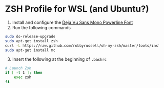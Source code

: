 # ZSH Profile for WSL (and Ubuntu?)

1. Install and configure the [Deja Vu Sans Mono Powerline Font](https://github.com/Lokaltog/powerline-fonts)
2. Run the following commands

```sh
sudo do-release-upgrade
sudo apt-get install zsh
curl -L https://raw.github.com/robbyrussell/oh-my-zsh/master/tools/install.sh | sh
sudo apt-get install mc
```

3. Insert the following at the beginning of `.bashrc`


```bash
# Launch Zsh
if [ -t 1 ]; then
    exec zsh
fi
```
